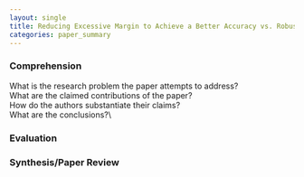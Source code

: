 ```yaml
---
layout: single
title: Reducing Excessive Margin to Achieve a Better Accuracy vs. Robustness Trade-off
categories: paper_summary
---
```

### Comprehension
What is the research problem the paper attempts to address?\
What are the claimed contributions of the paper?\
How do the authors substantiate their claims?\
What are the conclusions?\

### Evaluation

### Synthesis/Paper Review
